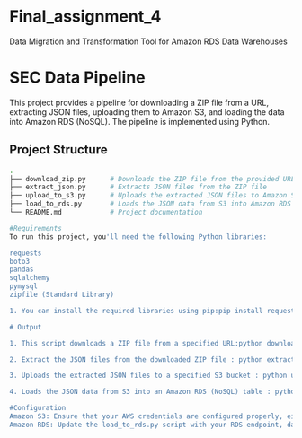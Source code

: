 # Final_assignment_4
Data Migration and Transformation Tool for Amazon RDS Data Warehouses
# SEC Data Pipeline

This project provides a pipeline for downloading a ZIP file from a URL, extracting JSON files, uploading them to Amazon S3, and loading the data into Amazon RDS (NoSQL). The pipeline is implemented using Python.

## Project Structure

```bash
.
├── download_zip.py      # Downloads the ZIP file from the provided URL
├── extract_json.py      # Extracts JSON files from the ZIP file
├── upload_to_s3.py      # Uploads the extracted JSON files to Amazon S3
├── load_to_rds.py       # Loads the JSON data from S3 into Amazon RDS
└── README.md            # Project documentation

#Requirements
To run this project, you'll need the following Python libraries:

requests
boto3
pandas
sqlalchemy
pymysql
zipfile (Standard Library)

1. You can install the required libraries using pip:pip install requests boto3 pandas sqlalchemy pymysql

# Output

1. This script downloads a ZIP file from a specified URL:python download_zip.py

2. Extract the JSON files from the downloaded ZIP file : python extract_json.py

3. Uploads the extracted JSON files to a specified S3 bucket : python upload_to_s3.py

4. Loads the JSON data from S3 into an Amazon RDS (NoSQL) table : python load_to_rds.py

#Configuration
Amazon S3: Ensure that your AWS credentials are configured properly, either by using environment variables or by configuring them in ~/.aws/credentials.
Amazon RDS: Update the load_to_rds.py script with your RDS endpoint, database name, table name, and AWS credentials.
